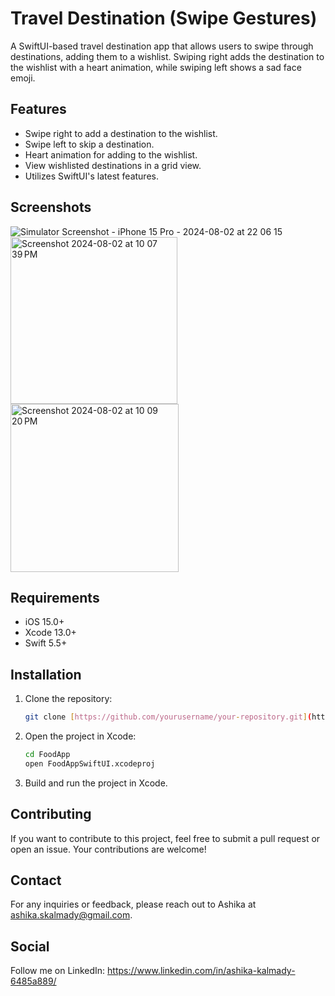 # Travel Destination (Swipe Gestures)

A SwiftUI-based travel destination app that allows users to swipe through destinations, adding them to a wishlist. Swiping right adds the destination to the wishlist with a heart animation, while swiping left shows a sad face emoji.

## Features

- Swipe right to add a destination to the wishlist.
- Swipe left to skip a destination.
- Heart animation for adding to the wishlist.
- View wishlisted destinations in a grid view.
- Utilizes SwiftUI's latest features.

## Screenshots
![Simulator Screenshot - iPhone 15 Pro - 2024-08-02 at 22 06 15](https://github.com/user-attachments/assets/53131755-6dc1-44e1-9e16-5880be96c2b5)
<img width="267" alt="Screenshot 2024-08-02 at 10 07 39 PM" src="https://github.com/user-attachments/assets/d536d1a1-06e3-47ad-90b8-5fca602bbcd9">
<img width="269" alt="Screenshot 2024-08-02 at 10 09 20 PM" src="https://github.com/user-attachments/assets/f8174a2b-0fe0-4e46-a824-ec568029d6c2">


## Requirements

- iOS 15.0+
- Xcode 13.0+
- Swift 5.5+

## Installation

1. Clone the repository:
   ```bash
   git clone [https://github.com/yourusername/your-repository.git](https://github.com/ashikask/FoodApp.git)
   ```
2. Open the project in Xcode:
   ```bash
   cd FoodApp
   open FoodAppSwiftUI.xcodeproj
   ```
3. Build and run the project in Xcode.

## Contributing

If you want to contribute to this project, feel free to submit a pull request or open an issue. Your contributions are welcome!

## Contact

For any inquiries or feedback, please reach out to Ashika at ashika.skalmady@gmail.com.

## Social

Follow me on LinkedIn: https://www.linkedin.com/in/ashika-kalmady-6485a889/
